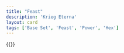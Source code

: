 ```yaml
---
title: "Feast"
description: 'Krieg Eterna'
layout: card
tags: ['Base Set', 'Feast', 'Power', 'Hex']
---
```

{{<card-detail-page title="Feast2" artwork="A Boyar Wedding Feast by Konstantin Makovsky (1883)" />}}